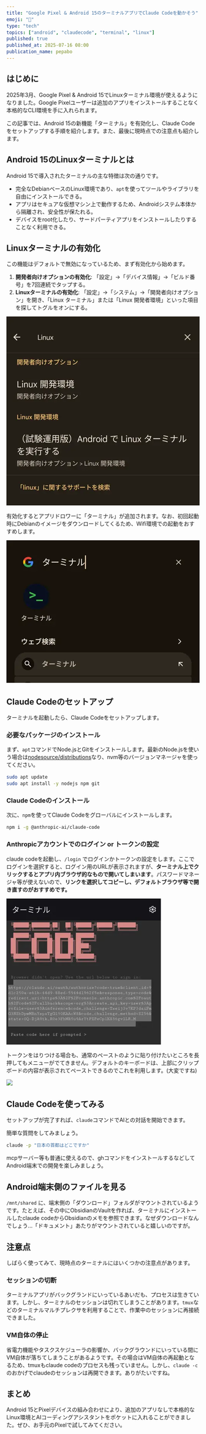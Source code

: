 ```yaml
---
title: "Google Pixel & Android 15のターミナルアプリでClaude Codeを動かそう"
emoji: "🐧"
type: "tech"
topics: ["android", "claudecode", "terminal", "linux"]
published: true
published_at: 2025-07-16 08:00
publication_name: pepabo
---
```


## はじめに

2025年3月、Google Pixel & Android 15でLinuxターミナル環境が使えるようになりました。Google Pixelユーザーは追加のアプリをインストールすることなく本格的なCLI環境を手に入れられます。

この記事では、Android 15の新機能「ターミナル」を有効化し、Claude Codeをセットアップする手順を紹介します。また、最後に現時点での注意点も紹介します。

## Android 15のLinuxターミナルとは

Android 15で導入されたターミナルの主な特徴は次の通りです。

- 完全なDebianベースのLinux環境であり、`apt`を使ってツールやライブラリを自由にインストールできる。
- アプリはセキュアな仮想マシン上で動作するため、Androidシステム本体から隔離され、安全性が保たれる。
- デバイスをroot化したり、サードパーティアプリをインストールしたりすることなく利用できる。

## Linuxターミナルの有効化

この機能はデフォルトで無効になっているため、まず有効化から始めます。

1. **開発者向けオプションの有効化**: 「設定」->「デバイス情報」->「ビルド番号」を7回連続でタップする。
2. **Linuxターミナルの有効化**: 「設定」->「システム」->「開発者向けオプション」を開き、「Linux ターミナル」または「Linux 開発者環境」といった項目を探してトグルをオンにする。

![](/images/630bd3bddfca43/01.webp)

有効化するとアプリドロワーに「ターミナル」が追加されます。なお、初回起動時にDebianのイメージをダウンロードしてくるため、Wifi環境での起動をおすすめします。

![](/images/630bd3bddfca43/02.webp)

## Claude Codeのセットアップ

ターミナルを起動したら、Claude Codeをセットアップします。

### 必要なパッケージのインストール

まず、`apt`コマンドでNode.jsとGitをインストールします。最新のNode.jsを使いう場合は[nodesource/distributions](https://github.com/nodesource/distributions)なり、nvm等のバージョンマネージャを使ってください。

```bash
sudo apt update
sudo apt install -y nodejs npm git
```

### Claude Codeのインストール

次に、`npm`を使ってClaude Codeをグローバルにインストールします。

```bash
npm i -g @anthropic-ai/claude-code
```

### Anthropicアカウントでのログイン or トークンの設定

claude codeを起動し、`/login` でログインかトークンの設定をします。ここでログインを選択すると、ログイン用のURLが表示されますが、**ターミナル上でクリックするとアプリ内ブラウザ的なもので開いてしまいます**。パスワードマネージャ等が使えないので、**リンクを選択してコピーし、デフォルトブラウザ等で開き直すのがおすすめです。**

![](/images/630bd3bddfca43/03.webp)

トークンをはりつける場合も、通常のペーストのように貼り付けたいところを長押してもメニューがでてきません。デフォルトのキーボードは、上部にクリップボードの内容が表示されてペーストできるのでこれを利用します。(大変ですね)

![](/images/630bd3bddfca43/04.webp)

## Claude Codeを使ってみる

セットアップが完了すれば、`claude`コマンドでAIとの対話を開始できます。

簡単な質問をしてみましょう。

```bash
claude -p "日本の首都はどこですか"
```

mcpサーバー等も普通に使えるので、ghコマンドをインストールするなどしてAndroid端末での開発を楽しみましょう。

## Android端末側のファイルを見る

`/mnt/shared` に、端末側の「ダウンロード」フォルダがマウントされているようです。たとえば、その中にObsidianのVaultを作れば、ターミナルにインストールしたclaude codeからObsidianのメモを参照できます。なぜダウンロードなんでしょう…「ドキュメント」あたりがマウントされていると嬉しいのですが。


## 注意点

しばらく使ってみて、現時点のターミナルにはいくつかの注意点があります。

### セッションの切断

ターミナルアプリがバックグランドにいっているあいだも、プロセスは生きています。しかし、ターミナルのセッションは切れてしまうことがあります。`tmux`などのターミナルマルチプレクサを利用することで、作業中のセッションに再接続できました。

### VM自体の停止

省電力機能やタスクスケジューラの影響か、バックグラウンドにいっている間にVM自体が落ちてしまうことがあるようです。その場合はVM自体の再起動となるため、tmuxもclaude codeのプロセスも残っていません。しかし、`claude -c`のおかげでclaudeのセッションは再開できます。ありがたいですね。

## まとめ

Android 15とPixelデバイスの組み合わせにより、追加のアプリなしで本格的なLinux環境とAIコーディングアシスタントをポケットに入れることができました。ぜひ、お手元のPixelで試してみてください。
